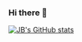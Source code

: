 ### Hi there 👋
[![JB's GitHub stats](https://github-readme-stats.vercel.app/api?username=FRONT-JB&count_private=true)](https://github.com/FRONT-JB)
<!--
**FRONT-JB/FRONT-JB** is a ✨ _special_ ✨ repository because its `README.md` (this file) appears on your GitHub profile.

Here are some ideas to get you started:

- 🔭 I’m currently working on ...
- 🌱 I’m currently learning ...
- 👯 I’m looking to collaborate on ...
- 🤔 I’m looking for help with ...
- 💬 Ask me about ...
- 📫 How to reach me: ...
- 😄 Pronouns: ...
- ⚡ Fun fact: ...
-->
